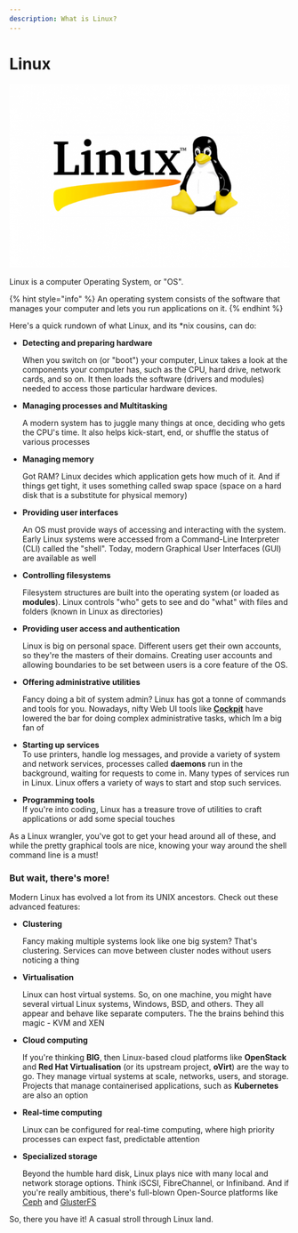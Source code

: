 ```yaml
---
description: What is Linux?
---
```


# Linux

![](<../../../.gitbook/assets/image (204).png>)

Linux is a computer Operating System, or "OS".&#x20;

{% hint style="info" %}
An operating system consists of the software that manages your computer and lets you run applications on it.
{% endhint %}

Here's a quick rundown of what Linux, and its \*nix cousins, can do:

*   **Detecting and preparing hardware**

    When you switch on (or "boot") your computer,  Linux takes a look at the components your computer has, such as the CPU, hard drive, network cards, and so on. It then loads the software (drivers and modules) needed to access those particular hardware devices.
*   **Managing processes and Multitasking**

    A modern system has to juggle many things at once, deciding who gets the CPU's time. It also helps kick-start, end, or shuffle the status of various processes
*   **Managing memory**

    Got RAM? Linux decides which application gets how much of it. And if things get tight, it uses something called swap space (space on a hard disk that is a substitute for physical memory)
*   **Providing user interfaces**

    An OS must provide ways of accessing and interacting with the system. Early Linux systems were accessed from a Command-Line Interpreter (CLI) called the "shell". Today, modern Graphical User Interfaces (GUI) are available as well
*   **Controlling filesystems**

    Filesystem structures are built into the operating system (or loaded as **modules**). Linux controls "who" gets to see and do "what" with files and folders (known in Linux as directories)
*   **Providing user access and authentication**

    Linux is big on personal space. Different users get their own accounts, so they're the masters of their domains. Creating user accounts and allowing boundaries to be set between users is a core feature of the OS.
*   **Offering administrative utilities**

    Fancy doing a bit of system admin? Linux has got a tonne of commands and tools for you. Nowadays, nifty Web UI tools like [**Cockpit**](https://cockpit-project.org/) have lowered the bar for doing complex administrative tasks, which Im a big fan of
* **Starting up services**\
  To use printers, handle log messages, and provide a variety of system and network services, processes called **daemons** run in the background, waiting for requests to come in. Many types of services run in Linux. Linux offers a variety of ways to start and stop such services.&#x20;
* **Programming tools**\
  If you're into coding, Linux has a treasure trove of utilities to craft applications or add some special touches

As a Linux wrangler, you've got to get your head around all of these, and while the pretty graphical tools are nice, knowing your way around the shell command line is a must!

### But wait, there's more!

Modern Linux has evolved a lot from its UNIX ancestors. Check out these advanced features:

*   **Clustering**

    Fancy making multiple systems look like one big system? That's clustering. Services can move between cluster nodes without users noticing a thing
*   **Virtualisation**

    Linux can host virtual systems. So, on one machine, you might have several virtual Linux systems, Windows, BSD, and others. They all appear and behave like separate computers. The the brains behind this magic - KVM and XEN
*   **Cloud computing**

    If you're thinking **BIG**, then Linux-based cloud platforms like **OpenStack** and **Red Hat Virtualisation** (or its upstream project, **oVirt**) are the way to go. They manage virtual systems at scale, networks, users, and storage. Projects that manage containerised applications, such as **Kubernetes** are also an option
*   **Real-time computing**

    Linux can be configured for real-time computing, where high priority processes can expect fast, predictable attention
*   **Specialized storage**

    Beyond the humble hard disk, Linux plays nice with many local and network storage options. Think iSCSI, FibreChannel, or Infiniband. And if you're really ambitious, there's full-blown Open-Source platforms like [Ceph](https://ceph.io) and [GlusterFS](https://www.gluster.org)

So, there you have it! A casual stroll through Linux land.
